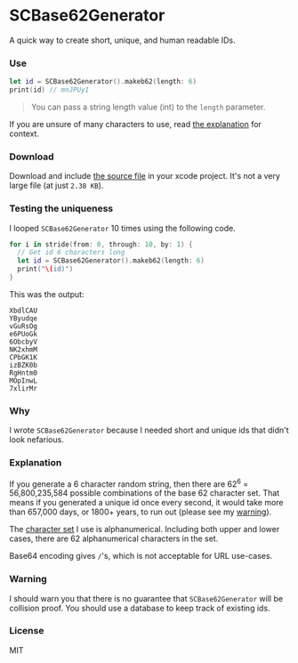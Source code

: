 # SCBase62Generator
A quick way to create short, unique, and human readable IDs.

### Use
```swift
let id = SCBase62Generator().makeb62(length: 6) 
print(id) // mnJPUy1
```
> You can pass a string length value (int) to the `length` parameter. 

If you are unsure of many characters to use, read [the explanation](#explanation) for context.
### Download
Download and include [the source file](https://github.com/harmankang/SCBase62Generator/blob/master/src/SCBase62_Generator.swift) in your xcode project. It's not a very large file (at just `2.38 KB`).

### Testing the uniqueness
I looped `SCBase62Generator` 10 times using the following code.

```swift
for i in stride(from: 0, through: 10, by: 1) {
  // Get id 6 characters long
  let id = SCBase62Generator().makeb62(length: 6)
  print("\(id)")
}
```
This was the output:

```
XbdlCAU
YByudqe
vGuRsOg
e6PUoGk
6ObcbyV
NK2xhmM
CPbGK1K
izBZK0b
RgHntm0
MOpInwL
7xlirMr
```

### Why
I wrote `SCBase62Generator` because I needed short and unique ids that didn't look nefarious.

### Explanation
If you generate a 6 character random string, then there are 62<sup>6</sup> = 56,800,235,584 possible combinations of the base 62 character set. That means if you generated a unique id once every second, it would take more than 657,000 days, or 1800+ years, to run out (please see my [warning](#warning)).

The [character set](https://github.com/harmankang/SCBase62Generator/blob/master/src/SCBase62_Generator.swift#L60) I use is alphanumerical. Including both upper and lower cases, there are 62 alphanumerical characters in the set. 

Base64 encoding gives `/`'s, which is not acceptable for URL use-cases.

### Warning

I should warn you that there is no guarantee that `SCBase62Generator` will be collision proof. You should use a database to keep track of existing ids.

### License
MIT

